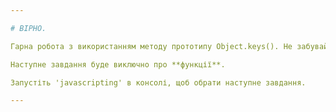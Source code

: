 ```yaml
---

# ВІРНО.

Гарна робота з використанням методу прототипу Object.keys(). Не забувайте використовувати його, коли вам потрібно перелічити ключі об’єкта.

Наступне завдання буде виключно про **функції**.

Запустіть 'javascripting' в консолі, щоб обрати наступне завдання.

---
```

